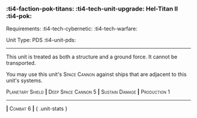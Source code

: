 ### :ti4-faction-pok-titans: :ti4-tech-unit-upgrade: **Hel-Titan II** :ti4-pok:

Requirements: :ti4-tech-cybernetic: :ti4-tech-warfare:

Unit Type: PDS :ti4-unit-pds:

---

This unit is treated as both a structure and a ground force.
It cannot be transported.

You may use this unit's <span style="font-variant:small-caps;">Space Cannon</span> against ships that are adjacent to this unit's systems.

<span style="font-variant:small-caps;">Planetary Shield</span> __|__ <span style="font-variant:small-caps;">Deep Space Cannon 5</span> __|__ <span style="font-variant:small-caps;">Sustain Damage</span> __|__ <span style="font-variant:small-caps;">Production 1</span>

---

__|__ <span style="font-variant:small-caps;">Combat 6</span> __|__
{ .unit-stats }
